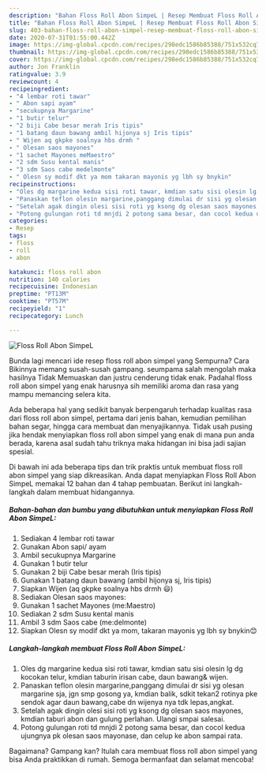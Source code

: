 ```yaml
---
description: "Bahan Floss Roll Abon SimpeL | Resep Membuat Floss Roll Abon SimpeL Yang Enak Dan Mudah"
title: "Bahan Floss Roll Abon SimpeL | Resep Membuat Floss Roll Abon SimpeL Yang Enak Dan Mudah"
slug: 403-bahan-floss-roll-abon-simpel-resep-membuat-floss-roll-abon-simpel-yang-enak-dan-mudah
date: 2020-07-31T01:55:00.442Z
image: https://img-global.cpcdn.com/recipes/298edc1586b85388/751x532cq70/floss-roll-abon-simpel-foto-resep-utama.jpg
thumbnail: https://img-global.cpcdn.com/recipes/298edc1586b85388/751x532cq70/floss-roll-abon-simpel-foto-resep-utama.jpg
cover: https://img-global.cpcdn.com/recipes/298edc1586b85388/751x532cq70/floss-roll-abon-simpel-foto-resep-utama.jpg
author: Jon Franklin
ratingvalue: 3.9
reviewcount: 4
recipeingredient:
- "4 lembar roti tawar"
- " Abon sapi ayam"
- "secukupnya Margarine"
- "1 butir telur"
- "2 biji Cabe besar merah Iris tipis"
- "1 batang daun bawang ambil hijonya sj Iris tipis"
- " Wijen aq gkpke soalnya hbs drmh "
- " Olesan saos mayones"
- "1 sachet Mayones meMaestro"
- "2 sdm Susu kental manis"
- "3 sdm Saos cabe medelmonte"
- " Olesn sy modif dkt ya mom takaran mayonis yg lbh sy bnykin"
recipeinstructions:
- "Oles dg margarine kedua sisi roti tawar, kmdian satu sisi olesin lg dg kocokan telur, kmdian taburin irisan cabe, daun bawang&amp; wijen."
- "Panaskan teflon olesin margarine,panggang dimulai dr sisi yg olesan margarine sja, jgn smp gosong ya, kmdian balik, sdkit tekan2 rotinya pke sendok agar daun bawang,cabe dn wijenya nya tdk lepas,angkat."
- "Setelah agak dingin olesi sisi roti yg ksong dg olesan saos mayones, kmdian taburi abon dan gulung perlahan. Ulangi smpai salesai."
- "Potong gulungan roti td mnjdi 2 potong sama besar, dan cocol kedua ujungnya pk olesan saos mayonase, dan celup ke abon sampai rata."
categories:
- Resep
tags:
- floss
- roll
- abon

katakunci: floss roll abon 
nutrition: 140 calories
recipecuisine: Indonesian
preptime: "PT13M"
cooktime: "PT57M"
recipeyield: "1"
recipecategory: Lunch

---
```



![Floss Roll Abon SimpeL](https://img-global.cpcdn.com/recipes/298edc1586b85388/751x532cq70/floss-roll-abon-simpel-foto-resep-utama.jpg)

Bunda lagi mencari ide resep floss roll abon simpel yang Sempurna? Cara Bikinnya memang susah-susah gampang. seumpama salah mengolah maka hasilnya Tidak Memuaskan dan justru cenderung tidak enak. Padahal floss roll abon simpel yang enak harusnya sih memiliki aroma dan rasa yang mampu memancing selera kita.

Ada beberapa hal yang sedikit banyak berpengaruh terhadap kualitas rasa dari floss roll abon simpel, pertama dari jenis bahan, kemudian pemilihan bahan segar, hingga cara membuat dan menyajikannya. Tidak usah pusing jika hendak menyiapkan floss roll abon simpel yang enak di mana pun anda berada, karena asal sudah tahu triknya maka hidangan ini bisa jadi sajian spesial.




Di bawah ini ada beberapa tips dan trik praktis untuk membuat floss roll abon simpel yang siap dikreasikan. Anda dapat menyiapkan Floss Roll Abon SimpeL memakai 12 bahan dan 4 tahap pembuatan. Berikut ini langkah-langkah dalam membuat hidangannya.

<!--inarticleads1-->

##### Bahan-bahan dan bumbu yang dibutuhkan untuk menyiapkan Floss Roll Abon SimpeL:

1. Sediakan 4 lembar roti tawar
1. Gunakan  Abon sapi/ ayam
1. Ambil secukupnya Margarine
1. Gunakan 1 butir telur
1. Gunakan 2 biji Cabe besar merah (Iris tipis)
1. Gunakan 1 batang daun bawang (ambil hijonya sj, Iris tipis)
1. Siapkan  Wijen (aq gkpke soalnya hbs drmh 😃)
1. Sediakan  Olesan saos mayones:
1. Gunakan 1 sachet Mayones (me:Maestro)
1. Sediakan 2 sdm Susu kental manis
1. Ambil 3 sdm Saos cabe (me:delmonte)
1. Siapkan  Olesn sy modif dkt ya mom, takaran mayonis yg lbh sy bnykin😊




<!--inarticleads2-->

##### Langkah-langkah membuat Floss Roll Abon SimpeL:

1. Oles dg margarine kedua sisi roti tawar, kmdian satu sisi olesin lg dg kocokan telur, kmdian taburin irisan cabe, daun bawang&amp; wijen.
1. Panaskan teflon olesin margarine,panggang dimulai dr sisi yg olesan margarine sja, jgn smp gosong ya, kmdian balik, sdkit tekan2 rotinya pke sendok agar daun bawang,cabe dn wijenya nya tdk lepas,angkat.
1. Setelah agak dingin olesi sisi roti yg ksong dg olesan saos mayones, kmdian taburi abon dan gulung perlahan. Ulangi smpai salesai.
1. Potong gulungan roti td mnjdi 2 potong sama besar, dan cocol kedua ujungnya pk olesan saos mayonase, dan celup ke abon sampai rata.




Bagaimana? Gampang kan? Itulah cara membuat floss roll abon simpel yang bisa Anda praktikkan di rumah. Semoga bermanfaat dan selamat mencoba!
